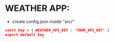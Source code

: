 # WEATHER APP:  
* create config.json inside "src/"
 ```json
 const key = { WEATHER_API_KEY : 'YOUR_API_KEY' }  
 export default key
 ```

